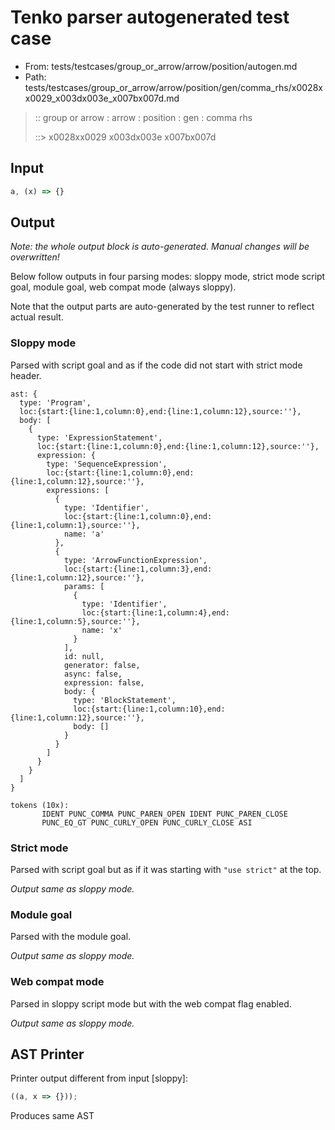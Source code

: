 # Tenko parser autogenerated test case

- From: tests/testcases/group_or_arrow/arrow/position/autogen.md
- Path: tests/testcases/group_or_arrow/arrow/position/gen/comma_rhs/x0028xx0029_x003dx003e_x007bx007d.md

> :: group or arrow : arrow : position : gen : comma rhs
>
> ::> x0028xx0029 x003dx003e x007bx007d

## Input


`````js
a, (x) => {}
`````

## Output

_Note: the whole output block is auto-generated. Manual changes will be overwritten!_

Below follow outputs in four parsing modes: sloppy mode, strict mode script goal, module goal, web compat mode (always sloppy).

Note that the output parts are auto-generated by the test runner to reflect actual result.

### Sloppy mode

Parsed with script goal and as if the code did not start with strict mode header.

`````
ast: {
  type: 'Program',
  loc:{start:{line:1,column:0},end:{line:1,column:12},source:''},
  body: [
    {
      type: 'ExpressionStatement',
      loc:{start:{line:1,column:0},end:{line:1,column:12},source:''},
      expression: {
        type: 'SequenceExpression',
        loc:{start:{line:1,column:0},end:{line:1,column:12},source:''},
        expressions: [
          {
            type: 'Identifier',
            loc:{start:{line:1,column:0},end:{line:1,column:1},source:''},
            name: 'a'
          },
          {
            type: 'ArrowFunctionExpression',
            loc:{start:{line:1,column:3},end:{line:1,column:12},source:''},
            params: [
              {
                type: 'Identifier',
                loc:{start:{line:1,column:4},end:{line:1,column:5},source:''},
                name: 'x'
              }
            ],
            id: null,
            generator: false,
            async: false,
            expression: false,
            body: {
              type: 'BlockStatement',
              loc:{start:{line:1,column:10},end:{line:1,column:12},source:''},
              body: []
            }
          }
        ]
      }
    }
  ]
}

tokens (10x):
       IDENT PUNC_COMMA PUNC_PAREN_OPEN IDENT PUNC_PAREN_CLOSE
       PUNC_EQ_GT PUNC_CURLY_OPEN PUNC_CURLY_CLOSE ASI
`````

### Strict mode

Parsed with script goal but as if it was starting with `"use strict"` at the top.

_Output same as sloppy mode._

### Module goal

Parsed with the module goal.

_Output same as sloppy mode._

### Web compat mode

Parsed in sloppy script mode but with the web compat flag enabled.

_Output same as sloppy mode._

## AST Printer

Printer output different from input [sloppy]:

````js
((a, x => {}));
````

Produces same AST
